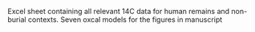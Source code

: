 Excel sheet containing all relevant 14C data for human remains and non-burial contexts. 
Seven oxcal models for the figures in manuscript
